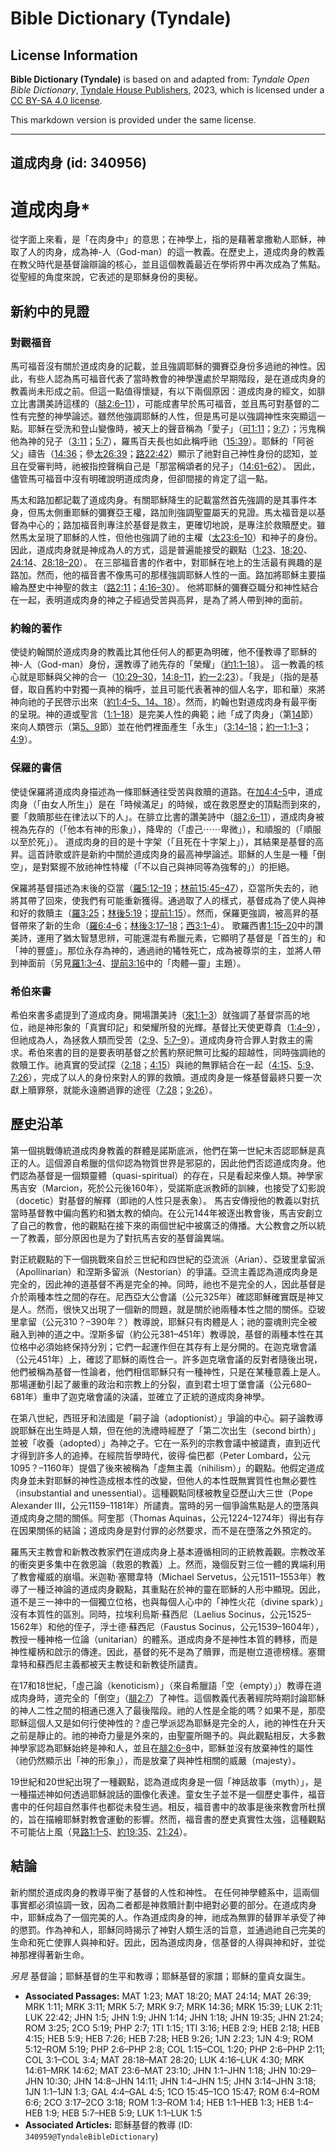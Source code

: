 # Bible Dictionary (Tyndale)

## License Information

**Bible Dictionary (Tyndale)** is based on and adapted from: _Tyndale Open Bible Dictionary_, [Tyndale House Publishers](https://tyndaleopenresources.com/), 2023, which is licensed under a [CC BY-SA 4.0 license](https://creativecommons.org/licenses/by-sa/4.0/legalcode.en).

This markdown version is provided under the same license.



--------------------------------

## 道成肉身 (id: 340956)

道成肉身\*
======

從字面上來看，是「在肉身中」的意思；在神學上，指的是藉著拿撒勒人耶穌，神取了人的肉身，成為神\-人（God\-man）的這一教義。在歷史上，道成肉身的教義在教父時代是基督論辯論的核心，並且這個教義最近在學術界中再次成為了焦點。從聖經的角度來說，它表述的是耶穌身份的奧秘。

新約中的見證
------

### 對觀福音

馬可福音沒有關於道成肉身的記載，並且強調耶穌的彌賽亞身份多過祂的神性。因此，有些人認為馬可福音代表了當時教會的神學還處於早期階段，是在道成肉身的教義尚未形成之前。但這一點值得懷疑，有以下兩個原因：道成肉身的經文，如腓立比書讚美詩這樣的（[腓2:6–11](https://ref.ly/Phil2:6-Phil2:11)），可能成書早於馬可福音，並且馬可對基督的二性有完整的神學論述。雖然他強調耶穌的人性，但是馬可是以強調神性來突顯這一點。耶穌在受洗和登山變像時，被天上的聲音稱為「愛子」（[可1:11](https://ref.ly/Mark1:11)；[9:7](https://ref.ly/Mark9:7)）；污鬼稱他為神的兒子（[3:11](https://ref.ly/Mark3:11)；[5:7](https://ref.ly/Mark5:7)），羅馬百夫長也如此稱呼祂（[15:39](https://ref.ly/Mark15:39)）。耶穌的「阿爸父」禱告（[14:36](https://ref.ly/Mark14:36)；參[太26:39](https://ref.ly/Matt26:39)；[路22:42](https://ref.ly/Luke22:42)）顯示了祂對自己神性身份的認知，並且在受審判時，祂被指控聲稱自己是「那當稱頌者的兒子」（[14:61–62](https://ref.ly/Mark14:61-Mark14:62)）。 因此，儘管馬可福音中沒有明確說明道成肉身，但卻間接的肯定了這一點。

馬太和路加都記載了道成肉身。有關耶穌降生的記載當然首先強調的是其事件本身，但馬太側重耶穌的彌賽亞王權，路加則強調聖靈屬天的見證。馬太福音是以基督為中心的；路加福音則專注於基督是救主，更確切地說，是專注於救贖歷史。雖然馬太呈現了耶穌的人性，但他也強調了祂的主權（[太23:6–10](https://ref.ly/Matt23:6-Matt23:10)）和神子的身份。因此，道成肉身就是神成為人的方式，這是普遍能接受的觀點（[1:23](https://ref.ly/Matt1:23)、[18:20](https://ref.ly/Matt18:20)、[24:14](https://ref.ly/Matt24:14)、[28:18–20](https://ref.ly/Matt28:18-Matt28:20)）。 在三部福音書的作者中，對耶穌在地上的生活最有興趣的是路加。然而，他的福音書不像馬可的那樣強調耶穌人性的一面。路加將耶穌主要描繪為歷史中神聖的救主（[路2:11](https://ref.ly/Luke2:11)；[4:16–30](https://ref.ly/Luke4:16-Luke4:30)）。 他將耶穌的彌賽亞職分和神性結合在一起，表明道成肉身的神之子經過受苦與高昇，是為了將人帶到神的面前。

### 約翰的著作

使徒約翰關於道成肉身的教義比其他任何人的都更為明確，他不僅教導了耶穌的神\-人（God\-man）身份，還教導了祂先存的「榮耀」（[約1:1–18](https://ref.ly/John1:1-John1:18)）。 這一教義的核心就是耶穌與父神的合一（[10:29–30](https://ref.ly/John10:29-John10:30)，[14:8–11](https://ref.ly/John14:8-John14:11)，[約一2:23](https://ref.ly/1John2:23)）。「我是」（指的是基督，取自舊約中對獨一真神的稱呼，並且可能代表著神的個人名字，耶和華）來將神向祂的子民啓示出來（[約1:4–5、14、18](https://ref.ly/John1:4-John1:5)）。然而，約翰也對道成肉身有最平衡的呈現。神的道或聖言（[1:1–18](https://ref.ly/John1:1-John1:18)）是完美人性的典範；祂「成了肉身」（第[14](https://ref.ly/John1:14)節）來向人類啓示（第[5、9](https://ref.ly/John1:5)節）並在他們裡面產生「永生」（[3:14–18](https://ref.ly/John3:14-John3:18)；[約一1:1–3](https://ref.ly/1John1:1-1John1:3)；[4:9](https://ref.ly/1John4:9)）。

### 保羅的書信

使徒保羅將道成肉身描述為一條耶穌通往受苦與救贖的道路。在[加4:4–5](https://ref.ly/Gal4:4-Gal4:5)中，道成肉身（「由女人所生」）是在「時候滿足」的時候，或在救恩歷史的頂點而到來的，要「救贖那些在律法以下的人」。在腓立比書的讚美詩中（[腓2:6–11](https://ref.ly/Phil2:6-Phil2:11)），道成肉身被視為先存的（「他本有神的形象」），降卑的（「虛己⋯⋯卑微」），和順服的（「順服以至於死」）。 道成肉身的目的是十字架（「且死在十字架上」），其結果是基督的高昇。這首詩歌或許是新約中關於道成肉身的最高神學論述。耶穌的人生是一種「倒空」，是對緊握不放祂神性特權（「不以自己與神同等為強奪的」）的拒絕。

保羅將基督描述為末後的亞當（[羅5:12–19](https://ref.ly/Rom5:12-Rom5:19)；[林前15:45–47](https://ref.ly/1Cor15:45-1Cor15:47)），亞當所失去的，祂將其帶了回來，使我們有可能重新獲得。通過取了人的樣式，基督成為了使人與神和好的救贖主（[羅3:25](https://ref.ly/Rom3:25)；[林後5:19](https://ref.ly/2Cor5:19)；[提前1:15](https://ref.ly/1Tim1:15)）。然而，保羅更強調，被高昇的基督帶來了新的生命（[羅6:4–6](https://ref.ly/Rom6:4-Rom6:6)；[林後3:17–18](https://ref.ly/2Cor3:17-2Cor3:18)；[西3:1–4](https://ref.ly/Col3:1-Col3:4)）。 歌羅西書[1:15–20](https://ref.ly/Col1:15-Col1:20)中的讚美詩，運用了猶太智慧思辨，可能還混有希臘元素，它顯明了基督是「首生的」和「神的豐盛」。那位永存為神的，通過祂的犧牲死亡，成為被尊崇的主，並將人帶到神面前（另見[羅1:3–4](https://ref.ly/Rom1:3-Rom1:4)、[提前3:16](https://ref.ly/1Tim3:16)中的「肉體—靈」主題）。

### 希伯來書

希伯來書多處提到了道成肉身。開場讚美詩（[來1:1–3](https://ref.ly/Heb1:1-Heb1:3)）就強調了基督崇高的地位，祂是神形象的「真實印記」和榮耀所發的光輝。基督比天使更尊貴（[1:4–9](https://ref.ly/Heb1:4-Heb1:9)），但祂成為人，為拯救人類而受苦（[2:9](https://ref.ly/Heb2:9)、[5:7–9](https://ref.ly/Heb5:7-Heb5:9)）。道成肉身符合罪人對救主的需求。希伯來書的目的是要表明基督之於舊約祭祀無可比擬的超越性，同時強調祂的救贖工作。祂真實的受試探（[2:18](https://ref.ly/Heb2:18)；[4:15](https://ref.ly/Heb4:15)）與祂的無罪結合在一起（[4:15](https://ref.ly/Heb4:15)、[5:9](https://ref.ly/Heb5:9)、[7:26](https://ref.ly/Heb7:26)），完成了以人的身份來對人的罪的救贖。道成肉身是一條基督最終只要一次獻上贖罪祭，就能永遠勝過罪的途徑（[7:28](https://ref.ly/Heb7:28)；[9:26](https://ref.ly/Heb9:26)）。

歷史沿革
----

第一個挑戰傳統道成肉身教義的群體是諾斯底派，他們在第一世紀末否認耶穌是真正的人。這個源自希臘的信仰認為物質世界是邪惡的，因此他們否認道成肉身。他們認為基督是一個類靈體（quasi\-spiritual）的存在，只是看起來像人類。神學家馬吉安（Marcion，死於公元後160年），受諾斯底派教師的訓練，也接受了幻影說（docetic）對基督的解釋（即祂的人性只是表象）。 馬吉安傳授他的教義以對抗當時基督教中偏向舊約和猶太教的傾向。在公元144年被逐出教會後，馬吉安創立了自己的教會，他的觀點在接下來的兩個世紀中被廣泛的傳播。大公教會之所以統一了教義，部分原因也是为了對抗馬吉安的基督論異端。

對正統觀點的下一個挑戰來自於三世紀和四世紀的亞流派（Arian）、亞玻里拿留派（Apollinarian）和涅斯多留派（Nestorian）的爭議。亞流主義認為道成肉身是完全的，因此神的道基督不再是完全的神。同時，祂也不是完全的人，因此基督是介於兩種本性之間的存在。尼西亞大公會議（公元325年）確認耶穌確實既是神又是人。然而，很快又出現了一個新的問題，就是關於祂兩種本性之間的關係。亞玻里拿留（公元310？–390年？）教導說，耶穌只有肉體是人；祂的靈魂則完全被融入到神的道之中。涅斯多留（約公元381–451年）教導說，基督的兩種本性在其位格中必須始終保持分別；它們一起運作但在其存有上是分開的。在迦克墩會議（公元451年）上，確認了耶穌的兩性合一。許多迦克墩會議的反對者隨後出現，他們被稱為基督一性論者，他們相信耶穌只有一種神性，只是在某種意義上是人。那場運動引起了嚴重的政治和宗教上的分裂，直到君士坦丁堡會議（公元680–681年）重申了迦克墩會議的決議，並確立了正統的道成肉身神學。

在第八世紀，西班牙和法國是「嗣子論（adoptionist）」爭論的中心。嗣子論教導說耶穌在出生時是人類，但在他的洗禮時經歷了「第二次出生（second birth）」並被「收養（adopted）」為神之子。它在一系列的宗教會議中被譴責，直到近代才得到許多人的追捧。在經院哲學時代，彼得·倫巴都（Peter Lombard，公元1095？–1160年）提倡了後來被稱為「虛無主義（nihilism）」的觀點。他假定道成肉身並未對耶穌的神性造成根本性的改變，但他人的本性既無實質性也無必要性（insubstantial and unessential）。這種觀點同樣被教皇亞歷山大三世（Pope Alexander III，公元1159–1181年）所譴責。當時的另一個爭論焦點是人的墮落與道成肉身之間的關係。阿奎那（Thomas Aquinas，公元1224–1274年）得出有存在因果關係的結論；道成肉身是對付罪的必然要求，而不是在墮落之外預定的。

羅馬天主教會和新教改教家們在道成肉身上基本遵循相同的正統教義觀。宗教改革的衝突更多集中在救恩論（救恩的教義）上。然而，幾個反對三位一體的異端利用了教會權威的崩塌。米迦勒·塞爾韋特（Michael Servetus，公元1511–1553年）教導了一種泛神論的道成肉身觀點，其重點在於神的靈在耶穌的人形中顯現。因此，道不是三一神中的一個獨立位格，也與每個人心中的「神性火花（divine spark）」沒有本質性的區別。同時，拉埃利烏斯·蘇西尼（Laelius Socinus，公元1525–1562年）和他的侄子，浮士德·蘇西尼（Faustus Socinus，公元1539–1604年），教授一種神格一位論（unitarian）的體系。道成肉身不是神性本質的轉移，而是神性權柄和啟示的傳達。因此，基督的死不是為了贖罪，而是樹立道德榜樣。塞爾韋特和蘇西尼主義都被天主教徒和新教徒所譴責。

在17和18世紀，「虛己論（kenoticism）」（來自希臘語「空（empty）」）教導在道成肉身時，道完全的「倒空」（[腓2:7](https://ref.ly/Phil2:7)）了神性。這個教義代表著經院時期討論耶穌的神人二性之間的相通已進入了最後階段。祂的人性是全能的嗎？如果不是，那麼耶穌這個人又是如何行使神性的？虛己學派認為耶穌是完全的人，祂的神性在升天之前是靜止的。祂的神奇力量是外來的，由聖靈所賜予的。與此觀點相反，大多數神學家認為耶穌始終是神和人，並且在[腓2:6–8](https://ref.ly/Phil2:6-Phil2:8)中，耶穌並沒有放棄神性的屬性（祂仍然顯示出「神的形象」），而是放棄了與神性相關的威嚴（majesty）。

19世紀和20世紀出現了一種觀點，認為道成肉身是一個「神話故事（myth）」，是一種描述神如何透過耶穌說話的圖像化表達。童女生子並不是一個歷史事件，福音書中的任何超自然事件也都從未發生過。相反，福音書中的故事是後來教會所杜撰的，旨在描繪耶穌對教會運動的影響。然而，福音書的歷史真實性太強，這種觀點不可能佔上風（見[路1:1–5](https://ref.ly/Luke1:1-Luke1:5)、[約19:35](https://ref.ly/John19:35)、[21:24](https://ref.ly/John21:24)）。

結論
--

新約關於道成肉身的教導平衡了基督的人性和神性。 在任何神學體系中，這兩個事實都必須協調一致，因為二者都是神救贖計劃中絕對必要的部分。在道成肉身中，耶穌成為了一個完美的人。作為道成肉身的神，祂成為無罪的替罪羊承受了神的懲罰。作為神和人，耶穌同時揭示了神對人類生活的旨意，並通過祂自己完美的生命和死亡使罪人與神和好。因此，因為道成肉身，信基督的人得與神和好，並從神那裡得著新生命。

*另見* 基督論；耶穌基督的生平和教導；耶穌基督的家譜；耶穌的童貞女誕生。

* **Associated Passages:** MAT 1:23; MAT 18:20; MAT 24:14; MAT 26:39; MRK 1:11; MRK 3:11; MRK 5:7; MRK 9:7; MRK 14:36; MRK 15:39; LUK 2:11; LUK 22:42; JHN 1:5; JHN 1:9; JHN 1:14; JHN 1:18; JHN 19:35; JHN 21:24; ROM 3:25; 2CO 5:19; PHP 2:7; 1TI 1:15; 1TI 3:16; HEB 2:9; HEB 2:18; HEB 4:15; HEB 5:9; HEB 7:26; HEB 7:28; HEB 9:26; 1JN 2:23; 1JN 4:9; ROM 5:12–ROM 5:19; PHP 2:6–PHP 2:8; COL 1:15–COL 1:20; PHP 2:6–PHP 2:11; COL 3:1–COL 3:4; MAT 28:18–MAT 28:20; LUK 4:16–LUK 4:30; MRK 14:61–MRK 14:62; MAT 23:6–MAT 23:10; JHN 1:1–JHN 1:18; JHN 10:29–JHN 10:30; JHN 14:8–JHN 14:11; JHN 1:4–JHN 1:5; JHN 3:14–JHN 3:18; 1JN 1:1–1JN 1:3; GAL 4:4–GAL 4:5; 1CO 15:45–1CO 15:47; ROM 6:4–ROM 6:6; 2CO 3:17–2CO 3:18; ROM 1:3–ROM 1:4; HEB 1:1–HEB 1:3; HEB 1:4–HEB 1:9; HEB 5:7–HEB 5:9; LUK 1:1–LUK 1:5
* **Associated Articles:** 耶穌基督的教導 (ID: `340959@TyndaleBibleDictionary`)

